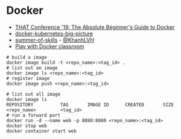 # Docker

* [THAT Conference '19: The Absolute Beginner's Guide to Docker](https://app.pluralsight.com/library/courses/that-conference-2019-session-33/table-of-contents)
* [docker-kubernetes-big-picture](https://app.pluralsight.com/library/courses/docker-kubernetes-big-picture)
* [summer-of-skills](https://www.pluralsight.com/offer/2019/summer-of-skills) - [@KhanhLVH](https://app.pluralsight.com/profile/KhanhLVH)
* [Play with Docker classroom](https://training.play-with-docker.com/)


```
# build a image
docker image build -t <repo_name>:<tag_id> .
# list out an image
docker image ls <repo_name>:<tag_id>
# register image
docker image push <repo_name>:<tag_id>
```

```
# list out all image
docker image ls
REPOSITORY          TAG       IMAGE ID      CREATED       SIZE
<repo_name>         <tag_id>
# run a forward port 
docker run -d --name web -p 8080:8080 <repo_name>:<tag_id>
docker stop web 
docker container start web
```

